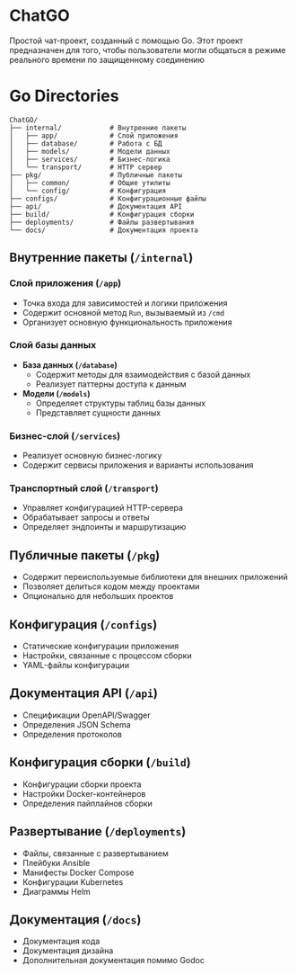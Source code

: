 # ChatGO

Простой чат-проект, созданный с помощью Go. Этот проект предназначен для того, чтобы пользователи могли общаться в режиме реального времени по защищенному соединению

# Go Directories

```
ChatGO/
├── internal/            # Внутренние пакеты
│   ├── app/             # Слой приложения
│   ├── database/        # Работа с БД
│   ├── models/          # Модели данных
│   ├── services/        # Бизнес-логика
│   └── transport/       # HTTP сервер
├── pkg/                 # Публичные пакеты
│   ├── common/          # Общие утилиты
│   └── config/          # Конфигурация
├── configs/             # Конфигурационные файлы
├── api/                 # Документация API
├── build/               # Конфигурация сборки
├── deployments/         # Файлы развертывания
└── docs/                # Документация проекта
```

## Внутренние пакеты (`/internal`)

### Слой приложения (`/app`)
- Точка входа для зависимостей и логики приложения
- Содержит основной метод `Run`, вызываемый из `/cmd`
- Организует основную функциональность приложения

### Слой базы данных
- **База данных (`/database`)**
  - Содержит методы для взаимодействия с базой данных
  - Реализует паттерны доступа к данным
- **Модели (`/models`)**
  - Определяет структуры таблиц базы данных
  - Представляет сущности данных

### Бизнес-слой (`/services`)
- Реализует основную бизнес-логику
- Содержит сервисы приложения и варианты использования

### Транспортный слой (`/transport`)
- Управляет конфигурацией HTTP-сервера
- Обрабатывает запросы и ответы
- Определяет эндпоинты и маршрутизацию

## Публичные пакеты (`/pkg`)
- Содержит переиспользуемые библиотеки для внешних приложений
- Позволяет делиться кодом между проектами
- Опционально для небольших проектов

## Конфигурация (`/configs`)
- Статические конфигурации приложения
- Настройки, связанные с процессом сборки
- YAML-файлы конфигурации

## Документация API (`/api`)
- Спецификации OpenAPI/Swagger
- Определения JSON Schema
- Определения протоколов

## Конфигурация сборки (`/build`)
- Конфигурации сборки проекта
- Настройки Docker-контейнеров
- Определения пайплайнов сборки

## Развертывание (`/deployments`)
- Файлы, связанные с развертыванием
- Плейбуки Ansible
- Манифесты Docker Compose
- Конфигурации Kubernetes
- Диаграммы Helm

## Документация (`/docs`)
- Документация кода
- Документация дизайна
- Дополнительная документация помимо Godoc